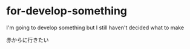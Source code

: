 # for-develop-something
I'm going to develop something but I still haven't decided what to make

赤からに行きたい

